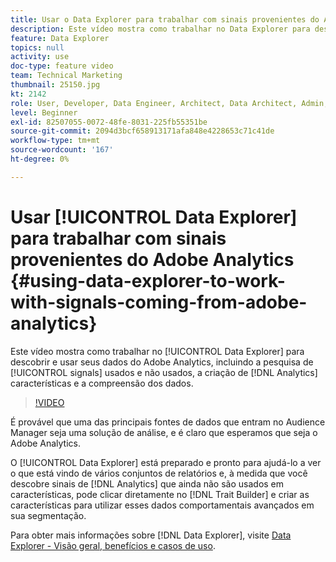 ```yaml
---
title: Usar o Data Explorer para trabalhar com sinais provenientes do Adobe Analytics
description: Este vídeo mostra como trabalhar no Data Explorer para descobrir e usar os dados do Adobe Analytics, incluindo a pesquisa de sinais usados e não usados, a criação de características do Analytics e a compreensão dos dados.
feature: Data Explorer
topics: null
activity: use
doc-type: feature video
team: Technical Marketing
thumbnail: 25150.jpg
kt: 2142
role: User, Developer, Data Engineer, Architect, Data Architect, Admin, Leader
level: Beginner
exl-id: 82507055-0072-48fe-8031-225fb55351be
source-git-commit: 2094d3bcf658913171afa848e4228653c71c41de
workflow-type: tm+mt
source-wordcount: '167'
ht-degree: 0%

---
```


# Usar [!UICONTROL Data Explorer] para trabalhar com sinais provenientes do Adobe Analytics {#using-data-explorer-to-work-with-signals-coming-from-adobe-analytics}

Este vídeo mostra como trabalhar no [!UICONTROL Data Explorer] para descobrir e usar seus dados do Adobe Analytics, incluindo a pesquisa de [!UICONTROL signals] usados e não usados, a criação de [!DNL Analytics] características e a compreensão dos dados.

>[!VIDEO](https://video.tv.adobe.com/v/25150/?quality=12)

É provável que uma das principais fontes de dados que entram no Audience Manager seja uma solução de análise, e é claro que esperamos que seja o Adobe Analytics.

O [!UICONTROL Data Explorer] está preparado e pronto para ajudá-lo a ver o que está vindo de vários conjuntos de relatórios e, à medida que você descobre sinais de [!DNL Analytics] que ainda não são usados em características, pode clicar diretamente no [!DNL Trait Builder] e criar as características para utilizar esses dados comportamentais avançados em sua segmentação.

Para obter mais informações sobre [!DNL Data Explorer], visite [Data Explorer - Visão geral, benefícios e casos de uso](https://experienceleague.adobe.com/docs/audience-manager/user-guide/features/data-explorer/data-explorer-overview.html?lang=pt-BR).
